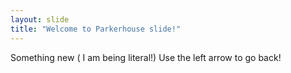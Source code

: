 ```yaml
---
layout: slide
title: "Welcome to Parkerhouse slide!"
---
```

Something new ( I am being literal!)
Use the left arrow to go back!

